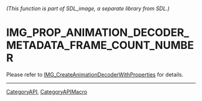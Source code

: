 ###### (This function is part of SDL_image, a separate library from SDL.)
# IMG_PROP_ANIMATION_DECODER_METADATA_FRAME_COUNT_NUMBER

Please refer to [IMG_CreateAnimationDecoderWithProperties](IMG_CreateAnimationDecoderWithProperties) for details.

----
[CategoryAPI](CategoryAPI), [CategoryAPIMacro](CategoryAPIMacro)

